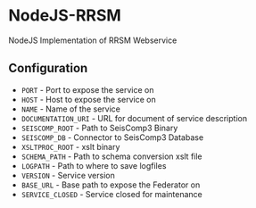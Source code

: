 # NodeJS-RRSM
NodeJS Implementation of RRSM Webservice

## Configuration

* `PORT` - Port to expose the service on
* `HOST` - Host to expose the service on
* `NAME` - Name of the service
* `DOCUMENTATION_URI` - URL for document of service description
* `SEISCOMP_ROOT` - Path to SeisComp3 Binary
* `SEISCOMP_DB` - Connector to SeisComp3 Database
* `XSLTPROC_ROOT` - xslt binary
* `SCHEMA_PATH` - Path to schema conversion xslt file
* `LOGPATH` - Path to where to save logfiles
* `VERSION` - Service version
* `BASE_URL` - Base path to expose the Federator on
* `SERVICE_CLOSED` - Service closed for maintenance

